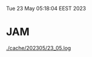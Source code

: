 Tue 23 May 05:18:04 EEST 2023
# JAM
<a href='./cache/202305/23_05.log'>./cache/202305/23_05.log</a>
